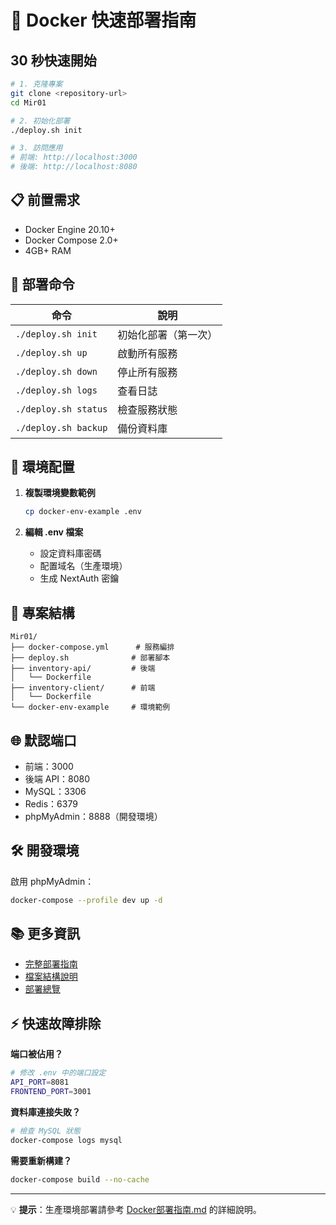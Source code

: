# 🐳 Docker 快速部署指南

## 30 秒快速開始

```bash
# 1. 克隆專案
git clone <repository-url>
cd Mir01

# 2. 初始化部署
./deploy.sh init

# 3. 訪問應用
# 前端: http://localhost:3000
# 後端: http://localhost:8080
```

## 📋 前置需求

- Docker Engine 20.10+
- Docker Compose 2.0+
- 4GB+ RAM

## 🚀 部署命令

| 命令 | 說明 |
|------|------|
| `./deploy.sh init` | 初始化部署（第一次） |
| `./deploy.sh up` | 啟動所有服務 |
| `./deploy.sh down` | 停止所有服務 |
| `./deploy.sh logs` | 查看日誌 |
| `./deploy.sh status` | 檢查服務狀態 |
| `./deploy.sh backup` | 備份資料庫 |

## 🔧 環境配置

1. **複製環境變數範例**
   ```bash
   cp docker-env-example .env
   ```

2. **編輯 .env 檔案**
   - 設定資料庫密碼
   - 配置域名（生產環境）
   - 生成 NextAuth 密鑰

## 📁 專案結構

```
Mir01/
├── docker-compose.yml      # 服務編排
├── deploy.sh              # 部署腳本
├── inventory-api/         # 後端
│   └── Dockerfile        
├── inventory-client/      # 前端
│   └── Dockerfile        
└── docker-env-example     # 環境範例
```

## 🌐 默認端口

- 前端：3000
- 後端 API：8080
- MySQL：3306
- Redis：6379
- phpMyAdmin：8888（開發環境）

## 🛠️ 開發環境

啟用 phpMyAdmin：
```bash
docker-compose --profile dev up -d
```

## 📚 更多資訊

- [完整部署指南](Docker部署指南.md)
- [檔案結構說明](DOCKER-DEPLOYMENT.md)
- [部署總覽](部署指南.md)

## ⚡ 快速故障排除

**端口被佔用？**
```bash
# 修改 .env 中的端口設定
API_PORT=8081
FRONTEND_PORT=3001
```

**資料庫連接失敗？**
```bash
# 檢查 MySQL 狀態
docker-compose logs mysql
```

**需要重新構建？**
```bash
docker-compose build --no-cache
```

---

💡 **提示**：生產環境部署請參考 [Docker部署指南.md](Docker部署指南.md) 的詳細說明。 